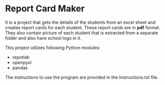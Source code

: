 <h1>Report Card Maker</h1>

It is a project that gets the details of the students from an excel sheet and creates report cards for each student. These report cards are in <strong>pdf</strong> format. They also contain picture of each student that is extracted from a separate folder and also have school logo in it.

This project utilizes following Python modules:
<ul><li>repotlab</li> 
  <li>openpyxl</li>
  <li>pandas</li>
</ul>

The instructions to use the program are provided in the Instructions.txt file.
